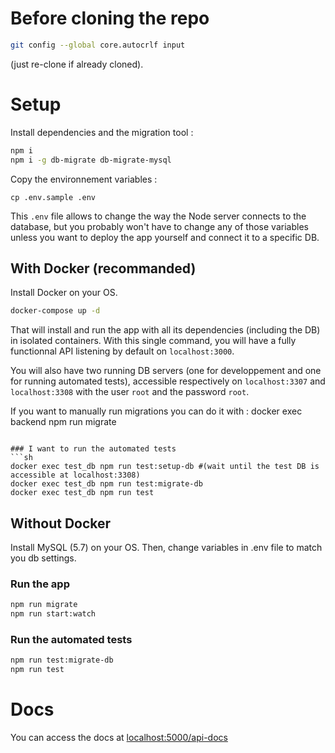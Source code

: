 # Before cloning the repo
```sh
git config --global core.autocrlf input
```
(just re-clone if already cloned).

# Setup

Install dependencies and the migration tool :
```sh
npm i
npm i -g db-migrate db-migrate-mysql
```
Copy the environnement variables : 
```
cp .env.sample .env
```
This `.env` file allows to change the way the Node server connects to the database, but you probably won't have to change any of those variables unless you want to deploy the app yourself and connect it to a specific DB.

## With Docker (recommanded)

Install Docker on your OS.

```sh
docker-compose up -d
```
That will install and run the app with all its dependencies (including the DB) in isolated containers. With this single command, you will have a fully functionnal API listening by default on `localhost:3000`. 

You will also have two running DB servers (one for developpement and one for running automated tests), accessible respectively on `localhost:3307` and `localhost:3308` with the user `root` and the password `root`.

If you want to manually run migrations you can do it with :
docker exec backend npm run migrate
```

### I want to run the automated tests
```sh
docker exec test_db npm run test:setup-db #(wait until the test DB is accessible at localhost:3308)
docker exec test_db npm run test:migrate-db
docker exec test_db npm run test
```

## Without Docker

Install MySQL (5.7) on your OS. 
Then, change variables in .env file to match you db settings.

### Run the app

```sh
npm run migrate
npm run start:watch
```

### Run the automated tests

```sh
npm run test:migrate-db
npm run test
```

# Docs
You can access the docs at [localhost:5000/api-docs](http://localhost:3000/api-docs)
